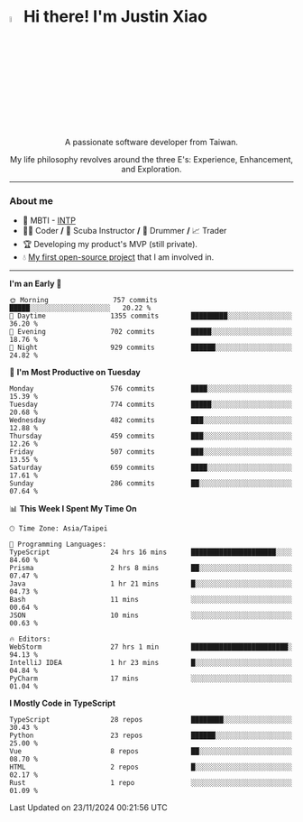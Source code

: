 # <img src="https://media.giphy.com/media/hvRJCLFzcasrR4ia7z/giphy.gif" width="5%">Hi there! I'm Justin Xiao
<p align="center">A passionate software developer from Taiwan.  </p>
<p align="center">My life philosophy revolves around the three E's: Experience, Enhancement, and Exploration.</p>

---
### About me
- 👀 MBTI - [INTP](https://www.16personalities.com/intp-personality)
- 👨‍💻 Coder **/** 🤿 Scuba Instructor **/** 🥁 Drummer **/** 📈 Trader
- 🏆 Developing my product's MVP (still private).
- 💧 [My first open-source project](https://github.com/Game-as-a-Service/Game-Lobby-Web) that I am involved in.

---
<!--START_SECTION:waka-->
**I'm an Early 🐤** 

```text
🌞 Morning                757 commits         █████░░░░░░░░░░░░░░░░░░░░   20.22 % 
🌆 Daytime                1355 commits        █████████░░░░░░░░░░░░░░░░   36.20 % 
🌃 Evening                702 commits         █████░░░░░░░░░░░░░░░░░░░░   18.76 % 
🌙 Night                  929 commits         ██████░░░░░░░░░░░░░░░░░░░   24.82 % 
```
📅 **I'm Most Productive on Tuesday** 

```text
Monday                   576 commits         ████░░░░░░░░░░░░░░░░░░░░░   15.39 % 
Tuesday                  774 commits         █████░░░░░░░░░░░░░░░░░░░░   20.68 % 
Wednesday                482 commits         ███░░░░░░░░░░░░░░░░░░░░░░   12.88 % 
Thursday                 459 commits         ███░░░░░░░░░░░░░░░░░░░░░░   12.26 % 
Friday                   507 commits         ███░░░░░░░░░░░░░░░░░░░░░░   13.55 % 
Saturday                 659 commits         ████░░░░░░░░░░░░░░░░░░░░░   17.61 % 
Sunday                   286 commits         ██░░░░░░░░░░░░░░░░░░░░░░░   07.64 % 
```


📊 **This Week I Spent My Time On** 

```text
🕑︎ Time Zone: Asia/Taipei

💬 Programming Languages: 
TypeScript               24 hrs 16 mins      █████████████████████░░░░   84.60 % 
Prisma                   2 hrs 8 mins        ██░░░░░░░░░░░░░░░░░░░░░░░   07.47 % 
Java                     1 hr 21 mins        █░░░░░░░░░░░░░░░░░░░░░░░░   04.73 % 
Bash                     11 mins             ░░░░░░░░░░░░░░░░░░░░░░░░░   00.64 % 
JSON                     10 mins             ░░░░░░░░░░░░░░░░░░░░░░░░░   00.63 % 

🔥 Editors: 
WebStorm                 27 hrs 1 min        ████████████████████████░   94.13 % 
IntelliJ IDEA            1 hr 23 mins        █░░░░░░░░░░░░░░░░░░░░░░░░   04.84 % 
PyCharm                  17 mins             ░░░░░░░░░░░░░░░░░░░░░░░░░   01.04 % 
```

**I Mostly Code in TypeScript** 

```text
TypeScript               28 repos            ████████░░░░░░░░░░░░░░░░░   30.43 % 
Python                   23 repos            ██████░░░░░░░░░░░░░░░░░░░   25.00 % 
Vue                      8 repos             ██░░░░░░░░░░░░░░░░░░░░░░░   08.70 % 
HTML                     2 repos             █░░░░░░░░░░░░░░░░░░░░░░░░   02.17 % 
Rust                     1 repo              ░░░░░░░░░░░░░░░░░░░░░░░░░   01.09 % 
```




 Last Updated on 23/11/2024 00:21:56 UTC
<!--END_SECTION:waka-->
